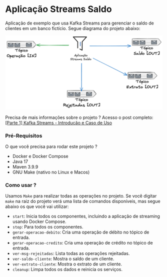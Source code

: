 # Aplicação Streams Saldo
Aplicação de exemplo que usa Kafka Streams para gerenciar o saldo de clientes em um banco fictício. Segue diagrama do projeto abaixo:

![diagrama do projeto](./assets/kafka-streams-caso-uso.png)

Precisa de mais informações sobre o projeto ? Acesso o post completo: [[Parte 1] Kafka Streams - Introdução e Caso de Uso](https://kafkabrasil.com/kafka-streams-introducao-e-caso-de-uso/)

### Pré-Requisitos

O que você precisa para rodar este projeto ?

- Docker e Docker Compose
- Java 17
- Maven 3.9.9
- GNU Make (nativo no Linux e Macos)

### Como usar ?

Usamos `Make` para realizar todas as operações no projeto. Se você digitar `make` na raiz do projeto verá uma lista de comandos disponíveis, mas segue abaixo os que você vai utilizar:

- `start`: Inicia todos os componentes, incluindo a aplicação de streaming usando Docker Compose.
- `stop`: Para todos os componentes.
- `gerar-operacao-debito`: Cria uma operação de débito no tópico de entrada.
- `gerar-operacao-credito`: Cria uma operação de crédito no tópico de entrada.
- `ver-msg-rejeitadas`: Lista todas as operações rejeitadas.
- `ver-saldo-cliente`: Mostra o saldo de um cliente.
- `ver-extrato-cliente`: Mostra o extrato de um cliente.
- `cleanup`: Limpa todos os dados e reinicia os serviços.
